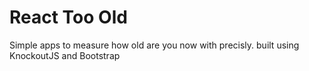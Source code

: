 # React Too Old

Simple apps to measure how old are you now with precisly. built using KnockoutJS and Bootstrap